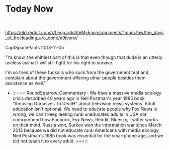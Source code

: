 # Today Now

&nbsp;

https://old.reddit.com/r/LeopardsAteMyFace/comments/1mum7bw/the_days_of_freeloading_are_done/n9jvonx/

CaptSpacePants 2018-11-05

"Ya know, the shittiest part of this is that even though that dude is an utterly useless asshat I will still fight for his right to survive.

I'm so tired of these fuckalls who suck from the government teat and complain about the government offering other people besides them assistance as well."

* :::=== RoundSparrow_Commentary : We have a massive media ecology crisis described 40 years ago in Neil Postman's year 1985 book "Amusing Ourselves To DeatH" about television news systems. Adult education isn't optional. We need to educate people why Fox News is wrong, we can't keep leeting rural uneducated adults in USA not comrprehend how Facbook, Fox News, Reddit, Bluesky, Twitter works on their mind. Russia won, Surkov won the information war since March 2013 because we did not educate rural Americans with media ecology. Neil Postman's 1985 book was essential for the smartphone age, and we did not teach it to every adult. ===:::

